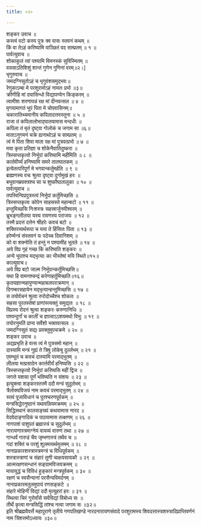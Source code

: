 ```yaml
---
title: ०३०

---
```

शङ्कर उवाच ॥  
कस्त्वं वटो कस्य पुत्रः क्व वासः स्तवनं कथम् ॥  
किं वा तेऽहं करिष्यामि वाञ्छितं वद साम्प्रतम् ॥ १ ॥  
पार्वत्युवाच ॥  
शोकाकुलं त्वां पश्यामि विमनस्कं सुविस्मितम् ॥  
वयसाऽतिशिशुं शान्तं गुणेन गुणिनां वरम्॥२।]  
भृगुरुवाच ॥  
जमदग्निसुतोऽहं च भृगुवंशसमुद्भवः॥  
रेणुकाऽम्बा मे परशुरामोऽहं नामतः प्रभो ॥३॥  
क्रीणीहि मां दयासिन्धो विद्यापण्येन किङ्करम् ॥  
त्वामीशः शरणापन्नं रक्ष मां दीनवत्सल ॥ ४ ॥  
मृगयामागतं भूपं पिता मे चोपवासिनम्॥  
चकारातिथ्यमानीय कपिलादत्तवस्तुना ॥ ५ ॥  
राजा तं कपिलालोभाद्घातयामास मन्दधीः ॥  
कपिला तं मृतं दृष्ट्वा गोलोकं च जगाम सा ॥६॥  
माताऽनुगमनं चक्रे ह्यनाथोऽहं च साम्प्रतम् ॥  
त्वं मे पिता शिवा माता रक्ष मां पुत्रवत्प्रभो ॥ ७ ॥  
मया कृता प्रतिज्ञा च शोकेनैवातिदुष्करा ॥  
त्रिस्सप्तकृत्वो निर्भूपां करिष्यामि महीमिति ॥ ८ ॥  
कार्तवीर्य्यं हनिष्यामि समरे तातघातकम् ॥  
इत्येतत्परिपूर्णं मे भगवान्कर्तुमर्हति ॥ ९ ॥  
ब्राह्मणस्य वचः श्रुत्वा दृष्ट्वा दुर्गामुखं हरः ॥  
बभूवानम्रवक्त्रश्च सा च शुष्कौष्ठतालुका ॥ १० ॥  
पार्वत्युवाच ॥  
तपस्विन्विप्रपुत्रस्त्वं निर्भूपां कर्तुमिच्छसि ॥  
त्रिस्सप्तकृत्वः कोपेन साहसस्ते महान्बटो ॥ ११ ॥  
हन्तुमिच्छसि निःशस्त्रः सहस्रार्जुनमीश्वरम् ॥  
भ्रूभङ्गलीलया यस्य रावणस्य पराजयः ॥ १२ ॥  
तस्मै प्रदत्तं दत्तेन श्रीहरेः कवचं बटो ॥  
शक्तिरव्यर्थरूपा च यया ते हिंसितः पिता ॥ १३ ॥  
हरेर्म्मन्त्रं संस्तवनं यः पठेच्च दिवानिशम् ॥  
को वा शक्नोति तं हन्तुं न पश्यामीह भूतले ॥ १४ ॥  
अये विप्र गृहं गच्छ किं करिष्यति शङ्करः ॥  
अन्ये भूपाश्च मद्भृत्याः का भीस्तेषां मयि स्थिते॥१५॥  
काल्युवाच॥  
अये विप्र बटो जाल्म निर्भूपान्कर्तुमिच्छसि॥  
यथा हि वामनश्चन्द्रं करेणाहर्तुमिच्छति॥१६॥  
कृतयज्ञान्महापुण्यान्महाबलपराक्रमान् ॥  
दिगम्बरसहायेन मद्भृत्यान्हन्तुमिच्छसि ॥ १७ ॥  
स तयोर्वचनं श्रुत्वा रुरोदोच्चैश्च शोकतः ॥  
सहसा पुरतस्तेषां प्राणांस्त्यक्तुं समुद्यतः ॥ १८ ॥  
विप्रस्य रोदनं श्रुत्वा शङ्करः करुणानिधिः ॥  
पश्यन्दुर्गां च कालीं च ज्ञात्वाऽऽशयमथो विभुः ॥ १९ ॥  
तयोरनुमतिं प्राप्य सर्वेशो भक्तवत्सलः ॥  
जमदग्निसुतं सद्यः प्रवक्तुमुपचक्रमे ॥ २० ॥  
शङ्कर उवाच ॥  
अद्यप्रभृति हे वत्स त्वं मे पुत्रसमो महान् ॥  
दास्यामि मन्त्रं गुह्यं ते त्रिषु लोकेषु दुर्ल्लभम् ॥ २१ ॥  
एवम्भूतं च कवचं दास्यामि परमाद्भुतम् ॥  
लीलया मत्प्रसादेन कार्त्तवीर्यं हनिष्यसि ॥ २२ ॥  
त्रिस्सप्तकृत्वो निर्भूपां करिष्यसि महीं द्विज ॥  
जगत्ते यशसा पूर्णं भविष्यति न संशयः ॥ २३ ॥  
इत्युक्त्वा शङ्करस्तस्मै ददौ मन्त्रं सुदुर्लभम् ॥  
त्रैलोक्यविजयं नाम कवचं परमाद्भुतम् ॥ २४ ॥  
स्तवं पूजाविधानं च पुरश्चरणपूर्वकम् ॥  
मन्त्रसिद्धेरनुष्ठानं यथावन्नियमक्रमम् ॥ २५ ॥  
सिद्धिस्थानं कालसङ्ख्यं कथयामास नारद ॥  
वेदवेदाङ्गादिकं च पाठयामास तत्क्षणम् ॥ २६ ॥  
नागपाशं पाशुपतं ब्रह्मास्त्रं च सुदुर्लभम् ॥  
नारायणास्त्रमाग्नेयं वायव्यं वारुणं तथा ॥ २७ ॥  
गान्धर्वं गारुडं चैव जृम्भणास्त्रं तथैव च ॥  
गदां शक्तिं च परशुं शूलमव्यर्थमुत्तमम् ॥ २८ ॥  
नानाप्रकारशस्त्रास्त्रमन्त्रं च विधिपूर्वकम् ॥  
शस्त्रास्त्राणां च संहारं तूणी चाक्षयसायकौ ॥ २९ ॥  
आत्मरक्षणसन्धानं सङ्ग्रामविजयक्रमम् ॥  
मायायुद्धं च विविधं हुङ्कारं मन्त्रपूर्वकम् ॥ ३० ॥  
रक्षणं च स्वसैन्यानां परसैन्यविमर्दनम् ॥  
नानाप्रकारमतुलमुपायं रणसङ्कटे ॥  
संहारे मोहिनीं विद्यां ददौ मृत्युहरां हरः ॥ ३१ ॥  
स्थित्वा चिरं गुरोर्वांसे सर्वविद्यां विबोध्य सः ॥  
तीर्थे कृत्वा मन्त्रसिद्धिं तांश्च नत्वा जगाम सः ॥३२॥  
इति श्रीब्रह्मवैवर्त्ते महापुराणे तृतीये गणपतिखण्डे नारदनारायणसंवादे परशुरामस्य शिवदत्तास्त्रशस्त्रादिप्राप्तिवर्णनं नाम त्रिंशत्तमोऽध्यायः ॥३०॥